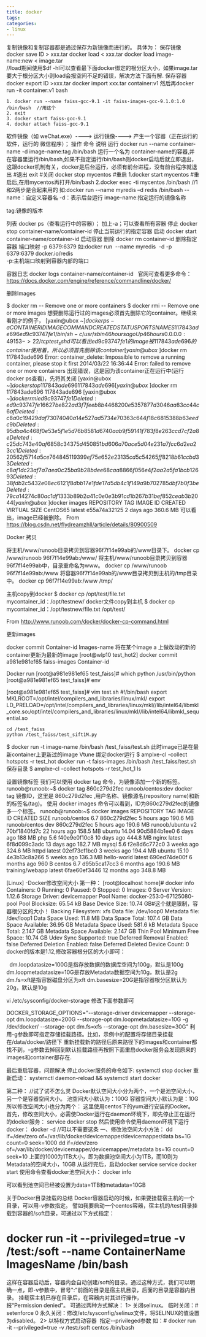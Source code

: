 ```yaml
---
title: docker
tags: 
categories:
- linux
---
```

复制镜像和复制容器都是通过保存为新镜像而进行的。
具体为：
保存镜像
docker save ID > xxx.tar
docker load < xxx.tar
docker load image-name:new < image.tar  
//load期间使用$df -hl可以查看最下面docker绑定的根分区大小，如果image.tar要大于根分区大小则load会报空间不足的错误，解决方法下面有解.
保存容器
docker export ID >xxx.tar
docker import xxx.tar container:v1
然后再docker run -it container:v1 bash

	1. docker run --name faiss-gcc-9.1 -it faiss-images-gcc-9.1.0:1.0 /bin/bash  //用这个
	2. exit
	3. docker start faiss-gcc-9.1
	4. docker attach faiss-gcc-9.1

软件镜像（如 weChat.exe）----> 运行镜像----> 产生一个容器（正在运行的软件，运行的 微信程序）；
操作	命令	说明
运行	docker run --name container-name -d image-name:tag /bin/bash
	运行一个名为 container-name的容器,并在容器里运行/bin/bash,如果不指定运行/bin/bash则docker启动后就立即退出，这跟docker机制有关，docker是后台运行，必须有前台进程，没有前台程序就退出
	#退出
	exit
	#关闭
	docker stop mycentos
	#重启
	1.docker start mycentos
	#重启后,在用mycentos再打开/bin/bash
	2.docker exec -ti mycentos /bin/bash    //1和2两步是合起来用的
如:docker run --name myredis –d redis	 /bin/bash
--name：自定义容器名
-d：表示后台运行
image-name:指定运行的镜像名称

tag:镜像的版本

列表	docker ps（查看运行中的容器）；	加上-a；可以查看所有容器
停止	docker stop container-name/container-id	停止当前运行的指定容器
启动	docker start container-name/container-id	启动容器
删除	docker rm container-id	删除指定容器
端口映射	-p 6379:6379
如:docker run  --name myredis  -d -p 6379:6379 docker.io/redis	
-p:主机端口映射到容器内部的端口

容器日志	docker logs container-name/container-id	 
官网可查看更多命令：https://docs.docker.com/engine/reference/commandline/docker/

删除Images

$ docker rm      --   Remove one or more containers
$ docker rmi     --   Remove one or more images
想要删除运行过的images必须首先删除它的container。继续来看刚才的例子，
[yaxin@ubox ~]$docker ps -a
CONTAINER ID        IMAGE               COMMAND                CREATED             STATUS              PORTS                   NAMES
117843ade696        ed9c93747fe1        /bin/sh -c /usr/sbin   46 hours ago        Up 46 hours         0.0.0.0:49153->22/tcp   test_sshd
可以看出ed9c93747fe1的image被117843ade696的container使用着，所以必须首先删除该container
[yaxin@ubox ~]$docker rm 117843ade696
Error: container_delete: Impossible to remove a running container, please stop it first
2014/03/22 16:36:44 Error: failed to remove one or more containers
出现错误，这是因为该container正在运行中(运行docker ps查看)，先将其关闭
[yaxin@ubox ~]$docker stop 117843ade696
117843ade696
[yaxin@ubox ~]$docker rm 117843ade696
117843ade696
[yaxin@ubox ~]$docker rmi ed9c93747fe1
Deleted: ed9c93747fe16627be822ad3f7feeb8b4468200e5357877d3046aa83cc44c6af
Deleted: c8a0c19429daf73074040a14e527ad5734e70363c644f18c6815388b63eedc9b
Deleted: 95dba4c468f0e53e5f1e5d76b8581d6740aab9f59141f783f8e263ccd7cf2a8e
Deleted: c25dc743e40af6858c34375d450851bd606a70ace5d04e231a7fcc6d2ea23cc1
Deleted: 20562f5714a5ce764845119399ef75e652e23135cd5c54265ff8218b61ccbd33
Deleted: c8af1dc23af7a7aea0c25ba9b28bdee68caa8866f056e4f2aa2a5fa1bcb12693
Deleted: 38fdb2c5432e08ec6121f8dbb17e1fde17d5db4c1f149a9b702785dbf7b0f3be
Deleted: 79ca14274c80ac1df1333b89b2a41c0e0e3b91cd1b267b31bef852ceab3b2044
[yaxin@ubox ~]$docker images
REPOSITORY          TAG                 IMAGE ID            CREATED             VIRTUAL SIZE
CentOS65            latest              e55a74a32125        2 days ago          360.6 MB
可以看出，image已经被删除。
From <https://blog.csdn.net/flydreamzhll/article/details/80900509> 

Docker 拷贝

将主机/www/runoob目录拷贝到容器96f7f14e99ab的/www目录下。
docker cp /www/runoob 96f7f14e99ab:/www/
将主机/www/runoob目录拷贝到容器96f7f14e99ab中，目录重命名为www。
docker cp /www/runoob 96f7f14e99ab:/www
将容器96f7f14e99ab的/www目录拷贝到主机的/tmp目录中。
docker cp  96f7f14e99ab:/www /tmp/

主机copy到docker
$ docker cp /opt/test/file.txt mycontainer_id：/opt/testnew/
docker文件copy到主机
$ docker cp mycontainer_id：/opt/testnew/file.txt /opt/test/


From <http://www.runoob.com/docker/docker-cp-command.html> 

更新images

  docker commit Container-id Images-name 将在某个image a 上做改动的新的container更新为最新的image 
[root@wlp10 test_hot2] docker commit a981e981ef65 faiss-images
							   Container-id    


Docker run
[root@a981e981ef65 test_faiss]# which python
/usr/bin/python
[root@a981e981ef65 test_faiss]# env

[root@a981e981ef65 test_faiss]# vim test.sh
	#!/bin/bash
	export MKLROOT=/opt/intel/compilers_and_libraries/linux/mkl/
	export LD_PRELOAD=/opt/intel/compilers_and_libraries/linux/mkl//lib/intel64/libmkl_core.so:/opt/intel/compilers_and_libraries/linux/mkl//lib/intel64/libmkl_sequential.so

	cd /test_faiss
	python /test_faiss/test_sift1M.py

$ docker run -t image-name /bin/bash /test_faiss/test.sh
				此时image已是在最新container上更新过的image
   Vtune 绑定docker运行
$ amplxe-cl -collect hotspots -r test_hot docker run -t faiss-images /bin/bash /test_faiss/test.sh
		     		     保存目录
$ amplxe-cl -collect hotspots -r test_hot_1 ls


设置镜像标签
我们可以使用 docker tag 命令，为镜像添加一个新的标签。
runoob@runoob:~$ docker tag 860c279d2fec runoob/centos:dev
docker tag 镜像ID，这里是 860c279d2fec ,用户名称、镜像源名(repository name)和新的标签名(tag)。
使用 docker images 命令可以看到，ID为860c279d2fec的镜像多一个标签。
runoob@runoob:~$ docker images
REPOSITORY          TAG                 IMAGE ID            CREATED             SIZE
runoob/centos       6.7                 860c279d2fec        5 hours ago         190.6 MB
runoob/centos       dev                860c279d2fec        5 hours ago         190.6 MB
runoob/ubuntu       v2                  70bf1840fd7c        22 hours ago        158.5 MB
ubuntu              14.04               90d5884b1ee0        6 days ago          188 MB
php                 5.6                 f40e9e0f10c8        10 days ago         444.8 MB
nginx               latest              6f8d099c3adc        13 days ago         182.7 MB
mysql               5.6                 f2e8d6c772c0        3 weeks ago         324.6 MB
httpd               latest              02ef73cf1bc0        3 weeks ago         194.4 MB
ubuntu              15.10               4e3b13c8a266        5 weeks ago         136.3 MB
hello-world         latest              690ed74de00f        6 months ago        960 B
centos              6.7                 d95b5ca17cc3        6 months ago        190.6 MB
training/webapp     latest              6fae60ef3446        12 months ago       348.8 MB


[Linux] -Docker修改空间大小
第一种：
[root@localhost home]# docker info
Containers: 0
 Running: 0
 Paused: 0
 Stopped: 0
Images: 0
Server Version: 1.12.6
Storage Driver: devicemapper
 Pool Name: docker-253:0-67125080-pool
 Pool Blocksize: 65.54 kB
 Base Device Size: 10.74 GB#这个就是限制，容器根分区的大小！
 Backing Filesystem: xfs
 Data file: /dev/loop0
 Metadata file: /dev/loop1
 Data Space Used: 11.8 MB
 Data Space Total: 107.4 GB
 Data Space Available: 36.95 GB
 Metadata Space Used: 581.6 kB
 Metadata Space Total: 2.147 GB
 Metadata Space Available: 2.147 GB
 Thin Pool Minimum Free Space: 10.74 GB
 Udev Sync Supported: true
 Deferred Removal Enabled: false
 Deferred Deletion Enabled: false
 Deferred Deleted Device Count: 0
docker的版本是1.12,修改容器根分区的大小即可：

  dm.loopdatasize=100G是指存放数据的数据库空间为100g，默认是100g
dm.loopmetadatasize=10G是存放Metadata数据空间为10g，默认是2g
dm.fs=xft是指容器磁盘分区为xft
dm.basesize=20G是指容器根分区默认为20g，默认是10g

vi /etc/sysconfig/docker-storage
修改下面参数即可
 
DOCKER_STORAGE_OPTIONS="--storage-driver devicemapper --storage-opt dm.loopdatasize=200G --storage-opt dm.loopmetadatasize=10G -g /dev/docker/ --storage-opt dm.fs=xfs --storage-opt dm.basesize=30G"
利用-g参数即可指定存储挂载路径。比如，示例中的配置将存储目录挂载在/data/docker/路径下
重新挂载新的路径后原来路径下的images和container都找不到，-g参数去掉回到默认挂载路径再按照下面重启docker服务会发现原来的images和container都存在.

最后重启容器，问题解决
停止docker服务的命令如下:
systemctl stop docker
重新启动：
systemctl daemon-reload && systemctl start docker

第二种： //试了试不怎么灵
Docker默认空间大小分为两个，一个是池空间大小，另一个是容器空间大小。
池空间大小默认为：100G
容器空间大小默认为是：10G
所以修改空间大小也分为两个：
这里使用centos下的yum进行安装的Docker。
 
首先，修改空间大小，必需使Docker运行在daemon环境下，即先停止正在运行的docker服务：
service docker stop
然后使用命令使用daemon环境下运行docker：
docker -d          //可以不需要这条
一、修改池空间大小方法：
dd if=/dev/zero of=/var/lib/docker/devicemapper/devicemapper/data bs=1G count=0 seek=1000
dd if=/dev/zero of=/var/lib/docker/devicemapper/devicemapper/metadata bs=1G count=0 seek=10
上面的1000为1TB大小，即为数据池空间大小为1TB，而10则为Metadata的空间大小，10GB
从运行完后，启动docker service
service docker start
使用命令查看docker池空间大小：
docker info

可以看到池空间已经被设置为data=1TB和metadata=10GB

关于Docker目录挂载的总结
Docker容器启动的时候，如果要挂载宿主机的一个目录，可以用-v参数指定。
譬如我要启动一个centos容器，宿主机的/test目录挂载到容器的/soft目录，可通过以下方式指定：
# docker run -it  --privileged=true -v /test:/soft  --name ContainerName ImagesName /bin/bash
这样在容器启动后，容器内会自动创建/soft的目录。通过这种方式，我们可以明确一点，即-v参数中，冒号":"前面的目录是宿主机目录，后面的目录是容器内目录。
挂载宿主机已存在目录后，在容器内对其进行操作，报“Permission denied”。
可通过两种方式解决：
1> 关闭selinux。
临时关闭：# setenforce 0
永久关闭：修改/etc/sysconfig/selinux文件，将SELINUX的值设置为disabled。
2> 以特权方式启动容器 
指定--privileged参数
如：# docker run -it --privileged=true -v /test:/soft centos /bin/bash


